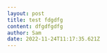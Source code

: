 ```yaml
---
layout: post
title: test fdgdfg
content: dfgdfgdfg
author: Sam
date: 2022-11-24T11:17:35.621Z
---
```

